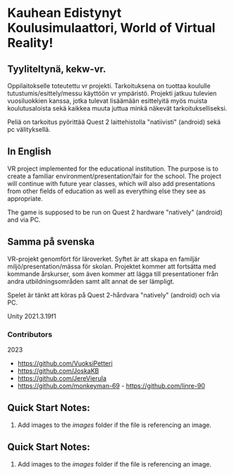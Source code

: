 # Kauhean Edistynyt Koulusimulaattori, World of Virtual Reality!

## Tyyliteltynä, kekw-vr.

Oppilaitokselle toteutettu vr projekti. Tarkoituksena on tuottaa koululle tutustumis/esittely/messu käyttöön vr ympäristö.
Projekti jatkuu tulevien vuosiluokkien kanssa, jotka tulevat lisäämään esittelyitä myös muista koulutusaloista sekä kaikkea muuta juttua minkä näkevät tarkoitukselliseksi.

Peliä on tarkoitus pyörittää Quest 2 laittehistolla "natiivisti" (android) sekä pc välityksellä.

## In English

VR project implemented for the educational institution. The purpose is to create a familiar environment/presentation/fair for the school.
The project will continue with future year classes, which will also add presentations from other fields of education as well as everything else they see as appropriate.

The game is supposed to be run on Quest 2 hardware "natively" (android) and via PC.

## Samma på svenska

VR-projekt genomfört för läroverket. Syftet är att skapa en familjär miljö/presentation/mässa för skolan.
Projektet kommer att fortsätta med kommande årskurser, som även kommer att lägga till presentationer från andra utbildningsområden samt allt annat de ser lämpligt.

Spelet är tänkt att köras på Quest 2-hårdvara "natively" (android) och via PC.

Unity 2021.3.19f1

### Contributors

2023

- https://github.com/VuoksiPetteri
- https://github.com/JoskaKB
- https://github.com/JereVierula
- https://github.com/monkeyman-69 - https://github.com/linre-90

## Quick Start Notes:
1. Add images to the *images* folder if the file is referencing an image.

## Quick Start Notes:
1. Add images to the *images* folder if the file is referencing an image.
